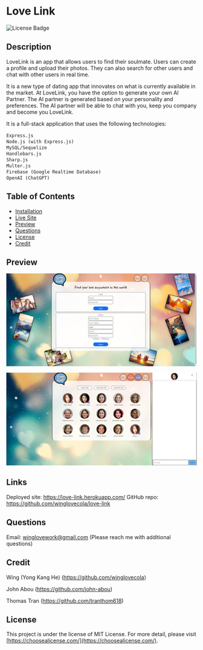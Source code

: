 # Love Link
![License Badge](https://img.shields.io/badge/license-MIT%20License-lightgreen)


## Description

LoveLink is an app that allows users to find their soulmate. Users can create a profile and upload their photos. They can also search for other users and chat with other users in real time.

It is a new type of dating app that innovates on what is currently available in the market. At LoveLink, you have the option to generate your own AI Partner. The AI partner is generated based on your personality and preferences. The AI partner will be able to chat with you, keep you company and become you LoveLink.

It is a full-stack application that uses the following technologies:
```
Express.js
Node.js (with Express.js) 
MySQL/Sequelize
Handlebars.js
Sharp.js
Multer.js
Firebase (Google Realtime Database)
OpenAI (ChatGPT)
```

## Table of Contents

- [Installation](#installation)
- [Live Site](#livesite)
- [Preview](#preview)
- [Questions](#questions)
- [License](#license)
- [Credit](#credit)



## Preview

![Screenshot 1](https://github.com/winglovecola/love-link/blob/main/public/assets/img/site/screenshot1.jpg?raw=true)

![Screenshot 2](https://github.com/winglovecola/love-link/blob/main/public/assets/img/site/screenshot2.jpg?raw=true)



## Links
Deployed site: https://love-link.herokuapp.com/
GitHub repo: https://github.com/winglovecola/love-link


## Questions

Email: winglovework@gmail.com (Please reach me with additional questions)



## Credit

Wing (Yong Kang He) (https://github.com/winglovecola)

John Abou (https://github.com/john-abou)

Thomas Tran (https://github.com/tranthom618)



## License

This project is under the license of MIT License. For more detail, please visit [https://choosealicense.com/](https://choosealicense.com/).







